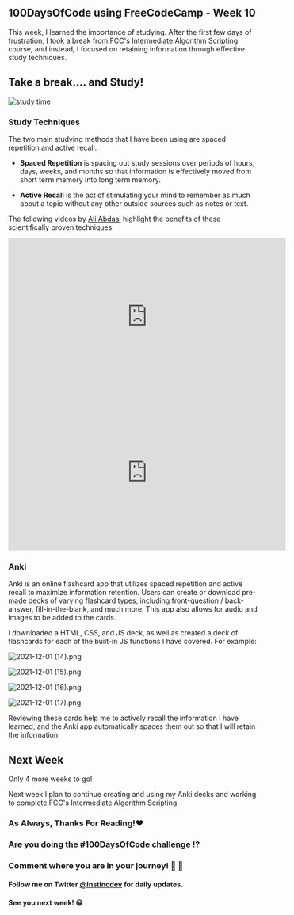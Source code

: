 ## 100DaysOfCode using FreeCodeCamp - Week 10

This week, I learned the importance of studying. After the first few days of frustration, I took a break from FCC's Intermediate Algorithm Scripting course, and instead, I focused on retaining information through effective study techniques.

## Take a break.... and Study!
![study time](https://media.giphy.com/media/L18hQ0fJdupJIXJz20/giphy.gif)


### Study Techniques

The two main studying methods that I have been using are spaced repetition and active recall.

* **Spaced Repetition** is spacing out study sessions over periods of hours, days, weeks, and months so that information is effectively moved from short term memory into long term memory.

* **Active Recall** is the act of stimulating your mind to remember as much about a topic
without any other outside sources such as notes or text.

The following videos by  [Ali Abdaal](https://www.youtube.com/c/aliabdaal/featured) highlight the benefits of these scientifically proven techniques. 
 

 
<iframe width="560" height="315" src="https://www.youtube.com/embed/ukLnPbIffxE" title="YouTube video player" frameborder="0" allow="accelerometer; autoplay; clipboard-write; encrypted-media; gyroscope; picture-in-picture" allowfullscreen></iframe>

<br>
<iframe width="560" height="315" src="https://www.youtube.com/embed/Z-zNHHpXoMM" title="YouTube video player" frameborder="0" allow="accelerometer; autoplay; clipboard-write; encrypted-media; gyroscope; picture-in-picture" allowfullscreen></iframe>


### Anki

Anki is an online flashcard app that utilizes spaced repetition and active recall to maximize information retention.  Users can create or download pre-made decks of varying flashcard types, including front-question / back-answer, fill-in-the-blank, and much more.  This app also allows for audio and images to be added to the cards.

I downloaded a HTML, CSS, and JS deck, as well as created a deck of flashcards for each of the built-in JS functions I have covered.  For example: 


![2021-12-01 (14).png](https://cdn.hashnode.com/res/hashnode/image/upload/v1638404722500/apnVTII-n.png)

![2021-12-01 (15).png](https://cdn.hashnode.com/res/hashnode/image/upload/v1638404828518/JiclEUNmg.png)


![2021-12-01 (16).png](https://cdn.hashnode.com/res/hashnode/image/upload/v1638404845627/vDXd9d2C3.png)


![2021-12-01 (17).png](https://cdn.hashnode.com/res/hashnode/image/upload/v1638404859251/RLVnIOdN7.png)

Reviewing these cards help me to actively recall the information I have learned, and the Anki app automatically spaces them out so that I will retain the information.


## Next Week

Only 4 more weeks to go!

Next week I plan to continue creating and using my Anki decks and working to complete FCC's Intermediate Algorithm Scripting.

### As Always, Thanks For Reading!❤️
### Are you doing the #100DaysOfCode challenge ⁉️
### Comment where you are in your journey! 🚀 💯
#### Follow me on Twitter [@instincdev](https://twitter.com/instincdev) for daily updates.
#### See you next week! 😀
